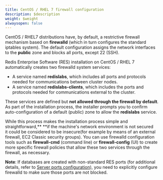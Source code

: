 ```yaml
---
title: CentOS / RHEL 7 firewall configuration
description: $description
weight: $weight
alwaysopen: false
---
```

CentOS / RHEL7 distributions have, by default, a restrictive firewall
mechanism based on **firewalld** (which in turn configures the standard
iptables system). The default configuration assigns the network
interfaces to the **public** zone and blocks all ports, except 22 (SSH).

Redis Enterprise Software (RES) installation on CentOS / RHEL 7
automatically creates two firewalld system services:

-   A service named **redislabs**, which includes all ports and
    protocols needed for communications between cluster nodes.
-   A service named **redislabs-clients**, which includes the ports and
    protocols needed for communications external to the cluster.

These services are defined but **not allowed through the firewall by
default**. As part of the installation process, the installer prompts
you to confirm auto-configuration of a default (public) zone to allow
the **redislabs** service.

While this process makes the installation process simple and
straightforward,** **if the machine's network environment is not secured
it could be considered to be insecure(for example by means of an
external firewall, EC2 Classic security groups). You can use firewalld
configuration tools such as **firewall-cmd** (command line) or
**firewall-config** (UI) to create more specific firewall policies that
allow these two services through the firewall, as necessary.

**Note**: If databases are created with non-standard RES ports (for
additional details, refer to [Server ports
configuration](/redis-enterprise-documentation/administering/designing-production/networking/port-configurations/)),
you need to explicitly configure firewalld to make sure those ports are
not blocked.
